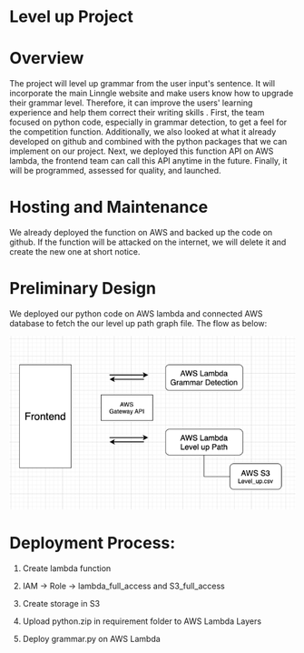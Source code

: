 # Level up Project

# Overview
The project will level up grammar from the user input's sentence. It will incorporate the main Linngle website and make users know how to upgrade their grammar level. Therefore, it can improve the users' learning experience and help them correct their writing skills .
First, the team focused on python code, especially in grammar detection, to get a feel for the competition function. Additionally, we also looked at what it already developed on github and combined with the python packages that we can implement on our project. Next, we deployed this function API on AWS lambda, the frontend team can call this API anytime in the future. Finally, it will be programmed, assessed for quality, and launched.

# Hosting and Maintenance
We already deployed the function on AWS and backed up the code on github. If the function will be attacked on the internet, we will delete it and create the new one at short notice.

# Preliminary Design
We deployed our python code on AWS lambda and connected AWS database to fetch the our level up path graph file. The flow as below:

![alt text](./FlowChart.png)

# Deployment Process:

1. Create lambda function

2. IAM -> Role -> lambda_full_access and S3_full_access

3. Create storage in S3

4. Upload python.zip in requirement folder to AWS Lambda Layers

5. Deploy grammar.py on AWS Lambda


